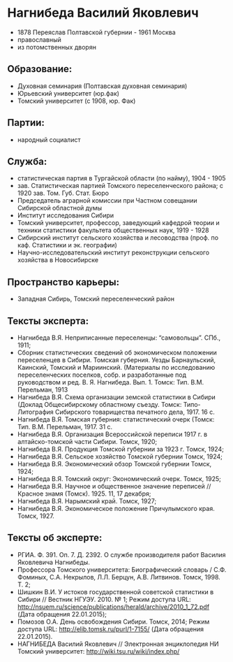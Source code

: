 # Нагнибеда Василий Яковлевич
* 1878 Переяслав Полтавской губернии - 1961 Москва
* православный
* из потомственных дворян
## Образование:
* Духовная семинария (Полтавская духовная семинария) 
* Юрьевский университет (юр.фак)  
* Томский университет (с 1908, юр. Фак) 
## Партии:
* народный социалист 
## Служба:
* статистическая партия в Тургайской области (по найму), 1904 - 1905
* зав. Статистическая партией Томского переселенческого района; с 1920 зав. Том. Губ. Стат. Бюро
* Председатель аграрной комиссии при Частном совещании Сибирской областной думы
* Институт исследования Сибири
* Томский университет, профессор, заведующий кафедрой теории и техники статистики факультета общественных наук, 1919 - 1928
* Сибирский институт сельского хозяйства и лесоводства (проф. по каф. Статистики и эк. географии) 
* Научно-исследовательский институт реконструкции сельского хозяйства в Новосибирске
## Пространство карьеры:
* Западная Сибирь, Томский переселенческий район 
## Тексты эксперта:
* Нагнибеда В.Я. Неприписанные переселенцы: “самовольцы”. СПб., 1911;
* Сборник статистических сведений об экономическом положении переселенцев в Сибири. Томская губерния. Уезды Барнаульский, Каинский, Томский и Мариинский. (Материалы по исследованию переселенческих поселков, собр. и разработанные под руководством и ред. В. Я. Нагнибеда. Вып. 1. Томск: Тип. В.М. Перельман, 1913 
* Нагнибеда В.Я. Схема организации земской статистики  в Сибири (Доклад Общесибирскому областному съезду. Томск: Типо-Литография Сибирского товарищества печатного дела, 1917. 16 с. 
* Нагнибеда В.Я. Томская губерния: статистический очерк (Томск: Тип. В.М. Перельман, 1917. 31 с.
* Нагнибеда В.Я. Организация Всероссийской переписи 1917 г. в алтайско-томской части Сибири. Томск, 1920;
* Нагнибеда В.Я. Продукция Томской губернии за 1923 г. Томск, 1924;
* Нагнибеда В.Я. Сельское хозяйство Томской губернии Томск, 1924;
* Нагнибеда В.Я. Экономический обзор Томской губернии Томск, 1924;
* Нагнибеда В.Я. Томский округ: Экономический очерк. Томск, 1925;
* Нагнибеда В.Я. Научное и общественное значение переписей // Красное знамя (Томск). 1925. 11, 17 декабря;
* Нагнибеда В.Я. Нарымский край. Томск, 1927;
* Нагнибеда В.Я. Экономическое положение Причулымского края. Томск, 1927.
## Тексты об эксперте:
* РГИА. Ф. 391. Оп. 7. Д. 2392. О службе производителя работ Василия Яковлевича Нагнибеды. 
* Профессора Томского университета: Биографический словарь / С.Ф. Фоминых, С.А. Некрылов, Л.Л. Берцун, А.В. Литвинов. Томск, 1998. Т. 2;
* Шишкин В.И. У истоков государственной советской статистики в Сибири // Вестник НГУЭУ. 2010. № 1; Режим доступа URL: http://nsuem.ru/science/publications/herald/archive/2010_1_72.pdf (Дата обращения 22.01.2015);
* Помозов О.А. День освобождения Сибири. Томск, 2014; Режим доступа URL: http://elib.tomsk.ru/purl/1-7155/ (Дата обращения 22.01.2015).
* НАГНИБЕДА Василий Яковлевич // Электронная энциклопедия НИ Томский университет: http://wiki.tsu.ru/wiki/index.php/